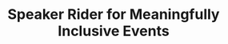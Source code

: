 ---
title: Speaker Rider for Meaningfully Inclusive Events
image: /projects/speaker-rider/assets/images/social-twitter.jpg
excerpt: 10 baseline criteria to hold events and organizations accountable
image-alt: Title card image with the words 'Speaker Rider for Meaningfully Inclusive Events
permalink: /speaker-rider/
redirect_to:
 - https://opennews.org/projects/speaker-rider/
---